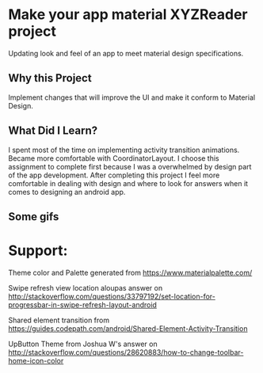 # Make your app material XYZReader project

Updating look and feel of an app to meet material design specifications.


## Why this Project
Implement changes that will improve the UI and make it conform to Material Design.

## What Did I Learn?
I spent most of the time on implementing activity transition animations. Became more comfortable with CoordinatorLayout. I choose this assignment to complete first because I was a overwhelmed by design part of the app development. After completing this project I feel more comfortable in dealing with design and where to look for answers when it comes to designing an android app.

## Some gifs


# Support:

Theme color and Palette generated from https://www.materialpalette.com/

Swipe refresh view location
aloupas answer on http://stackoverflow.com/questions/33797192/set-location-for-progressbar-in-swipe-refresh-layout-android

Shared element transition from https://guides.codepath.com/android/Shared-Element-Activity-Transition

UpButton Theme from Joshua W's answer on  http://stackoverflow.com/questions/28620883/how-to-change-toolbar-home-icon-color
